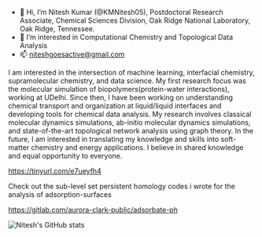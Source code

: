 - 👋 Hi, I’m Nitesh Kumar (@KMNitesh05), Postdoctoral Research Associate, Chemical Sciences Division, Oak Ridge National Laboratory, Oak Ridge, Tennessee.
- 👀 I’m interested in Computational Chemistry and Topological Data Analysis
- 📫 niteshgoesactive@gmail.com

I am interested in the intersection of machine learning, interfacial chemistry, supramolecular chemistry, and data science. My first research focus was the molecular simulation of biopolymers(protein-water interactions), working at UDelhi. Since then, I have been working on understanding chemical transport and organization at liquid/liquid interfaces and developing tools for chemical data analysis. My research involves classical molecular dynamics simulations, ab-initio molecular dynamics simulations, and state-of-the-art topological network analysis using graph theory. In the future, I am interested in translating my knowledge and skills into soft-matter chemistry and energy applications.
I believe in shared knowledge and equal opportunity to everyone.

https://tinyurl.com/e7ueyfh4

Check out the sub-level set persistent homology codes i wrote for the analysis of adsorption-surfaces

https://gitlab.com/aurora-clark-public/adsorbate-ph

![Nitesh's GitHub stats](https://github-readme-stats.vercel.app/api?username=your-username&show_icons=true&theme=radical)



<!---
KMNitesh05/KMNitesh05 is a ✨ special ✨ repository because its `README.md` (this file) appears on your GitHub profile.
You can click the Preview link to take a look at your changes.
--->


